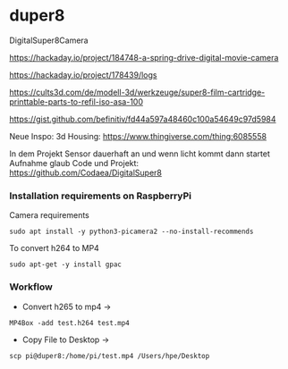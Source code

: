 # duper8
DigitalSuper8Camera



https://hackaday.io/project/184748-a-spring-drive-digital-movie-camera

https://hackaday.io/project/178439/logs

https://cults3d.com/de/modell-3d/werkzeuge/super8-film-cartridge-printtable-parts-to-refil-iso-asa-100

https://gist.github.com/befinitiv/fd44a597a48460c100a54649c97d5984

Neue Inspo:
3d Housing:
https://www.thingiverse.com/thing:6085558

In dem Projekt Sensor dauerhaft an und wenn licht kommt dann startet Aufnahme glaub
Code und Projekt: 
https://github.com/Codaea/DigitalSuper8



### Installation requirements on RaspberryPi

Camera requirements
```
sudo apt install -y python3-picamera2 --no-install-recommends
```


To convert h264 to MP4
```
sudo apt-get -y install gpac
```


### Workflow 

- Convert h265 to mp4 -> 
```
MP4Box -add test.h264 test.mp4
```
- Copy File to Desktop -> 
```
scp pi@duper8:/home/pi/test.mp4 /Users/hpe/Desktop
```